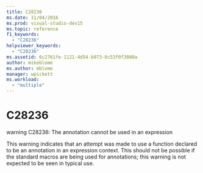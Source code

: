 ```yaml
---
title: C28236
ms.date: 11/04/2016
ms.prod: visual-studio-dev15
ms.topic: reference
f1_keywords:
  - "C28236"
helpviewer_keywords:
  - "C28236"
ms.assetid: 6c2761fe-1121-4d54-b973-6c53f0f3080a
author: mikeblome
ms.author: mblome
manager: wpickett
ms.workload:
  - "multiple"
---
```

# C28236
warning C28236: The annotation cannot be used in an expression

 This warning indicates that an attempt was made to use a function declared to be an annotation in an expression context. This should not be possible if the standard macros are being used for annotations; this warning is not expected to be seen in typical use.